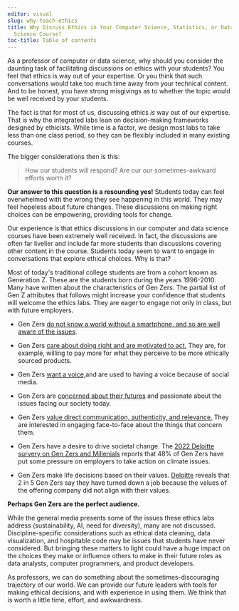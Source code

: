 ```yaml
---
editor: visual
slug: why-teach-ethics
title: Why Discuss Ethics in Your Computer Science, Statistics, or Data
  Science Course?
toc-title: Table of contents
---
```


As a professor of computer or data science, why should you consider the
daunting task of facilitating discussions on ethics with your students?
You feel that ethics is way out of your expertise. Or you think that
such conversations would take too much time away from your technical
content. And to be honest, you have strong misgivings as to whether the
topic would be well received by your students.

The fact is that for most of us, discussing ethics *is* way out of our
expertise. That is why the integrated labs lean on decision-making
frameworks designed by ethicists. While time is a factor, we design most
labs to take less than one class period, so they can be flexibly
included in many existing courses.

The bigger considerations then is this:

> How our students will respond? Are our our sometimes-awkward efforts
> worth it?

**Our answer to this question is a resounding yes!** Students today can
feel overwhelmed with the wrong they see happening in this world. They
may feel hopeless about future changes. These discussions on making
right choices can be empowering, providing tools for change.

Our experience is that ethics discussions in our computer and data
science courses have been extremely well received. In fact, the
discussions are often far livelier and include far more students than
discussions covering other content in the course. Students today seem to
want to engage in conversations that explore ethical choices. Why is
that?

Most of today's traditional college students are from a cohort known as
Generation Z. These are the students born during the years 1996-2010.
Many have written about the characteristics of Gen Zers. The partial
list of Gen Z attributes that follows might increase your confidence
that students will welcome the ethics labs. They are eager to engage not
only in class, but with future employers.

-   Gen Zers [do not know a world without a smartphone, and so are well
    aware of the
    issues](https://www.pewresearch.org/social-trends/2020/05/14/on-the-cusp-of-adulthood-and-facing-an-uncertain-future-what-we-know-about-gen-z-so-far-2/).

-   Gen Zers [care about doing right and are motivated to
    act.](https://www2.deloitte.com/global/en/pages/about-deloitte/articles/genzmillennialsurvey.html) They
    are, for example, willing to pay more for what they perceive to be
    more ethically sourced products.

-   Gen Zers [want a
    voice,](https://www.shrm.org/hr-today/news/hr-magazine/1118/pages/a-16-year-old-explains-10-things-you-need-to-know-about-generation-z.aspx)and
    are used to having a voice because of social media.

-   Gen Zers are [concerned about their
    futures](https://www.shrm.org/hr-today/news/hr-magazine/1118/pages/a-16-year-old-explains-10-things-you-need-to-know-about-generation-z.aspx) and
    passionate about the issues facing our society today.

-   Gen Zers [value direct communication, authenticity, and
    relevance.](https://news.stanford.edu/2022/01/03/know-gen-z) They
    are interested in engaging face-to-face about the things that
    concern them.

-   Gen Zers have a desire to drive societal change. The [2022 Deloitte
    survery on Gen Zers and
    Millenials](https://www2.deloitte.com/global/en/pages/about-deloitte/articles/genzmillennialsurvey.html)
    reports that 48% of Gen Zers have put some pressure on employers to
    take action on climate issues.

-   Gen Zers make life decisions based on their values.
    [Deloitte](https://www2.deloitte.com/global/en/pages/about-deloitte/articles/genzmillennialsurvey.html)
    reveals that 2 in 5 Gen Zers say they have turned down a job because
    the values of the offering company did not align with their values.

**Perhaps Gen Zers are the perfect audience.**

While the general media presents some of the issues these ethics labs
address (sustainability, AI, need for diversity), many are not
discussed. Discipline-specific considerations such as ethical data
cleaning, data visualization, and hospitable code may be issues that
students have never considered. But bringing these matters to light
could have a huge impact on the choices they make or influence others to
make in their future roles as data analysts, computer programmers, and
product developers.

As professors, we can do something about the sometimes-discouraging
trajectory of our world. We can provide our future leaders with tools
for making ethical decisions, and with experience in using them. We
think that is worth a little time, effort, and awkwardness.
